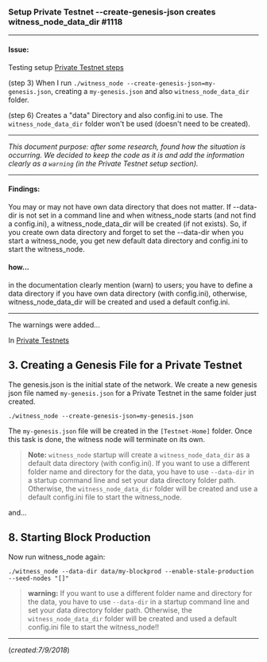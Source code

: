 ### Setup Private Testnet --create-genesis-json creates witness_node_data_dir #1118

***

#### Issue:

Testing setup [Private Testnet steps](https://dev.bitshares.works/en/master/development/testnets/private_testnet.html)

(step 3) When I run `./witness_node --create-genesis-json=my-genesis.json`, creating a `my-genesis.json` and also `witness_node_data_dir` folder.

(step 6) Creates a "data" Directory and also config.ini to use. The `witness_node_data_dir` folder won't be used (doesn't need to be created).

***
*This document purpose: after some research, found how the situation is occurring. We decided to keep the code as it is and add the information clearly as a `warning` (in the Private Testnet setup section).*

***



#### Findings:
You may or may not have own data directory that does not matter. If --data-dir is not set in a command line and when witness_node starts (and not find a config.ini), a witness_node_data_dir will be created (if not exists). So, if you create own data directory and forget to set the --data-dir when you start a witness_node, you get new default data directory and config.ini to start the witness_node.

#### how...
in the documentation clearly mention (warn) to users; you have to define a data directory if you have own data directory (with config.ini), otherwise, witness_node_data_dir will be created and used a default config.ini.

***

The warnings were added...

In [Private Testnets](https://dev.bitshares.works/en/master/development/testnets/private_testnet.html#genesis-file)

## 3. Creating a Genesis File for a Private Testnet

The genesis.json is the initial state of the network. We create a new genesis json file named `my-genesis.json` for a Private Testnet in the same folder just created.

    ./witness_node --create-genesis-json=my-genesis.json

The `my-genesis.json` file will be created in the `[Testnet-Home]` folder. Once this task is done, the witness node will terminate on its own.

> **Note:** `witness_node` startup will create a `witness_node_data_dir` as a default data directory (with config.ini). If you want to use a different folder name and directory for the data, you have to use `--data-dir` in a startup command line and set your data directory folder path. Otherwise, the `witness_node_data_dir` folder will be created and use a default config.ini file to start the witness_node.

and...


## 8. Starting Block Production

Now run witness_node again:

    ./witness_node --data-dir data/my-blockprod --enable-stale-production --seed-nodes "[]"

> **warning:** If you want to use a different folder name and directory for the data, you have to use `--data-dir` in a startup command line and set your data directory folder path. Otherwise, the `witness_node_data_dir` folder will be created and used a default config.ini file to start the witness_node!!

***

(*created:7/9/2018*)
